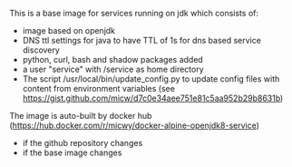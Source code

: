 This is a base image for services running on jdk which consists of:

* image based on openjdk
* DNS ttl settings for java to have TTL of 1s for dns based service discovery
* python, curl, bash and shadow packages added
* a user "service" with /service as home directory
* The script /usr/local/bin/update_config.py to update config files with content from environment variables
  (see https://gist.github.com/micw/d7c0e34aee751e81c5aa952b29b8631b)

The image is auto-built by docker hub (https://hub.docker.com/r/micwy/docker-alpine-openjdk8-service)
* if the github repository changes
* if the base image changes
